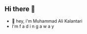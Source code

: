 ## Hi there 👋

-  💬 hey, i'm Muhammad Ali Kalantari
- I'm f a  d   i    n     g         a       w         a              y

